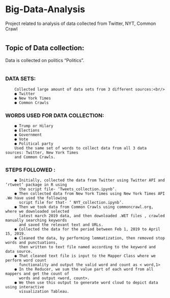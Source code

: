 # Big-Data-Analysis
Project related to analysis of data collected from Twitter, NYT, Common Crawl
#
## Topic of Data collection:
Data is collected on politics “Politics”. <br/>
<br/>
### DATA SETS:
        Collected large amount of data sets from 3 different sources:<br/>
        ● Twitter
        ● New York Times
        ● Common Crawls 
### WORDS USED FOR DATA COLLECTION:
        ● Trump or Hilary 
        ● Elections 
        ● Government 
        ● Vote 
        ● Political party 
        Used the same set of words to collect data from all 3 data sources: Twitter, New York Times 
        and Common Crawls.
        
### STEPS FOLLOWED :
        ● Initially, collected the data from Twitter using Twitter API and ‘rtweet’ package in R using
          the script file- ‘Tweets_collection.ipynb’.
        ● Then collected data from New York Times using New York Times API .We have used the following 
          script file for that- ‘ NYT_collection.ipynb’.
        ● Then we took data from Common Crawls using commoncrawl.org, where we downloaded selected 
          latest march 2019 data, and then downloaded .WET files , crawled manually searching keywords 
          and saved the relevant text and URLs.
        ● Collected the data for the period between Feb 1, 2019 to April 15, 2019.
        ● Cleaned the data, by performing lemmatization, then removed stop words and punctuations, 
          then written to text file named according to the keyword and data source.
        ● That cleaned text file is input to the Mapper Class where we perform word count
          functionality and output the valid word and count as < word,1>
        ● In the Reducer, we sum the value part of each word from all mappers and get the count of
          words and output <word, count>.
        ● We then use this output to generate word cloud to depict data using interactive
          visualization Tableau.
